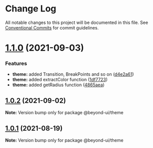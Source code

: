 # Change Log

All notable changes to this project will be documented in this file.
See [Conventional Commits](https://conventionalcommits.org) for commit guidelines.

# [1.1.0](https://github.com/renli-tech/Beyond/compare/@beyond-ui/theme@1.0.1...@beyond-ui/theme@1.1.0) (2021-09-03)

### Features

- **theme:** added Transition, BreakPoints and so on ([d4e2a61](https://github.com/renli-tech/Beyond/commit/d4e2a612241bc8aee8d9f94b127b0552c1ee0631))
- **theme:** added extractColor function ([1df7723](https://github.com/renli-tech/Beyond/commit/1df77236f17d96b9c27b81b1c4ac4c50e57b37b2))
- **theme:** added getRadius function ([4865aea](https://github.com/renli-tech/Beyond/commit/4865aea93de88a7642d913f92bc578cbe0cd5c8e))

## [1.0.2](https://github.com/renli-tech/Beyond/compare/@beyond-ui/theme@1.0.2...@beyond-ui/theme@1.0.2) (2021-09-02)

**Note:** Version bump only for package @beyond-ui/theme

## [1.0.1](https://github.com/renli-tech/Beyond/compare/@beyond-ui/theme@1.0.0...@beyond-ui/theme@1.0.1) (2021-08-19)

**Note:** Version bump only for package @beyond-ui/theme
